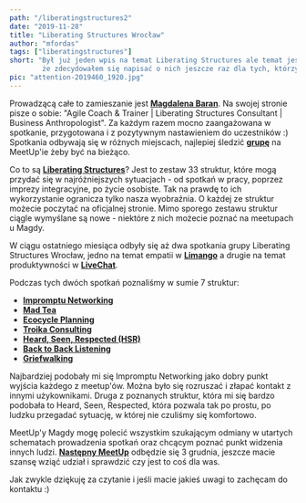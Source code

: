 ```yaml
--- 
path: "/liberatingstructures2"
date: "2019-11-28"
title: "Liberating Structures Wrocław"
author: "mfordas"
tags: ["liberatingstructures"]
short: "Był już jeden wpis na temat Liberating Structures ale temat jest na tyle ciekawy,
        że zdecydowałem się napisać o nich jeszcze raz dla tych, którzy o nich nie słyszeli."
pic: "attention-2019460_1920.jpg"
---
```


 <div>
                            <p class="w3-left w3-justify" style="width:100%;">Prowadzącą całe to zamieszanie jest
                                <a href="http://itisnotrocketscience.me/" target="_blank"><b>Magdalena Baran</b></a>. Na
                                swojej stronie
                                pisze o sobie: "Agile Coach & Trainer |
                                Liberating Structures Consultant | Business Anthropologist". Za każdym razem mocno
                                zaangażowana w spotkanie, przygotowana i z pozytywnym nastawieniem do uczestników :)
                                Spotkania odbywają się w różnych miejscach, najlepiej śledzić <a
                                    href="https://www.meetup.com/pl-PL/Liberating-Structures-Wroclaw-User-Group/"
                                    target="_blank"><b>grupę</b></a> na MeetUp'ie żeby
                                być na bieżąco.
                            </p>
                            <p class="w3-left w3-justify" style="width:100%;">
                                Co to są <a href="http://www.liberatingstructures.com/"><b>Liberating
                                        Structures</b></a>? Jest to zestaw 33 struktur,
                                które mogą przydać się w
                                najróżniejszych sytuacjach - od spotkań w pracy, poprzez imprezy integracyjne, po życie
                                osobiste. Tak na prawdę to ich wykorzystanie ogranicza tylko nasza wyobraźnia. O każdej
                                ze struktur możecie poczytać na oficjalnej stronie. Mimo sporego zestawu struktur ciągle
                                wymyślane są nowe - niektóre z nich możecie poznać na meetupach u Magdy.
                            </p>
                            <p class="w3-left w3-justify" style="width:100%;">
                                W ciągu ostatniego miesiąca odbyły się aż dwa spotkania grupy Liberating Structures
                                Wrocław, jedno na temat empatii w <a href="https://www.limango.pl/" target="_blank"><b>Limango</b></a> a
                                drugie na temat produktywności w <a href="https://www.livechat.pl/" target="_blank"><b>LiveChat</b></a>.
                            </p>
                            <p class="w3-left w3-justify" style="width:100%;">
                                <p> Podczas tych dwóch spotkań poznaliśmy w sumie 7 struktur:</p>
                                <ul>
                                    <li><a href="http://www.liberatingstructures.com/2-impromptu-networking/"
                                            target="_blank"><b>Impromptu Networking</b></a></li>
                                    <li><a href="http://www.liberatingstructures.com/mad-tea/" target="_blank"><b>Mad
                                                Tea</b></a></li>
                                    <li><a href="http://www.liberatingstructures.com/31-ecocycle-planning/"
                                            target="_blank"><b>Ecocycle Planning</b></a></li>
                                    <li><a href="http://www.liberatingstructures.com/8-troika-consulting/"
                                            target="_blank"><b>Troika Consulting</b></a></li>
                                    <li><a href="http://www.liberatingstructures.com/19-heard-seen-respected-hsr/"
                                            target="_blank"><b>Heard, Seen, Respected (HSR)</b></a></li>
                                    <li><a href="http://www.liberatingstructures.com/ls-in-development/"
                                            target="_blank"><b>Back to Back Listening</b></a></li>
                                    <li><a href="http://www.liberatingstructures.com/ls-in-development/"
                                            target="_blank"><b>Griefwalking</b></a></li>
                                </ul>
                            </p>
                            <p class="w3-left w3-justify" style="width:100%;">
                                Najbardziej podobały mi się Impromptu Networking jako dobry punkt wyjścia każdego z
                                meetup'ów. Można było się rozruszać i złapać kontakt z innymi użykownikami. Druga
                                z poznanych struktur, która mi się bardzo podobała to Heard, Seen, Respected, która
                                pozwala tak
                                po prostu, po ludzku przegadać sytuację, w której nie czuliśmy się komfortowo.
                            </p>
                            <p class="w3-left w3-justify" style="width:100%;">
                                MeetUp'y Magdy mogę polecić wszystkim szukającym odmiany w utartych schematach
                                prowadzenia spotkań oraz chcącym poznać punkt widzenia innych ludzi. <a
                                    href="https://www.meetup.com/pl-PL/Liberating-Structures-Wroclaw-User-Group/events/266461141/"
                                    taget="_blank"><b>Następny MeetUp</b></a>
                                odbędzie się 3 grudnia, jeszcze macie szansę wziąć udział i sprawdzić czy jest to coś
                                dla was.
                            </p>
                            <p class="w3-left w3-justify" style="width:100%;">
                                Jak zwykle dziękuję za czytanie i jeśli macie jakieś uwagi to zachęcam do kontaktu :)
                            </p>
                        </div>
                           